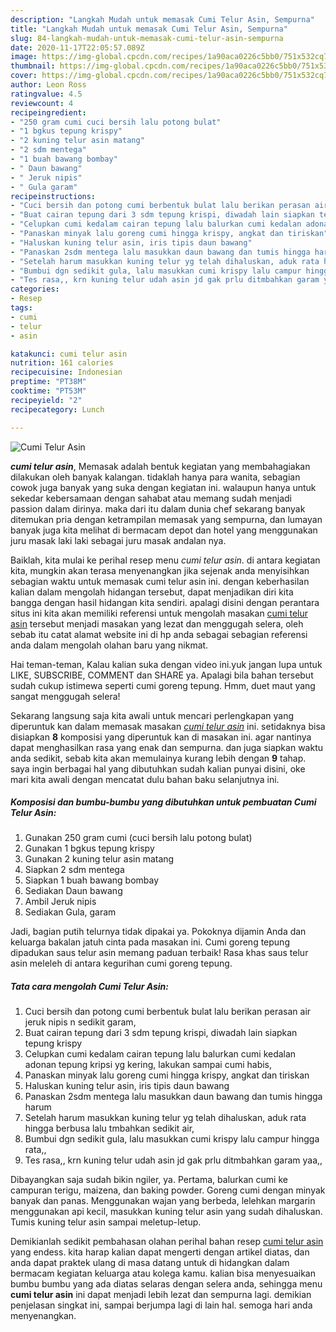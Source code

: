 ```yaml
---
description: "Langkah Mudah untuk memasak Cumi Telur Asin, Sempurna"
title: "Langkah Mudah untuk memasak Cumi Telur Asin, Sempurna"
slug: 84-langkah-mudah-untuk-memasak-cumi-telur-asin-sempurna
date: 2020-11-17T22:05:57.089Z
image: https://img-global.cpcdn.com/recipes/1a90aca0226c5bb0/751x532cq70/cumi-telur-asin-foto-resep-utama.jpg
thumbnail: https://img-global.cpcdn.com/recipes/1a90aca0226c5bb0/751x532cq70/cumi-telur-asin-foto-resep-utama.jpg
cover: https://img-global.cpcdn.com/recipes/1a90aca0226c5bb0/751x532cq70/cumi-telur-asin-foto-resep-utama.jpg
author: Leon Ross
ratingvalue: 4.5
reviewcount: 4
recipeingredient:
- "250 gram cumi cuci bersih lalu potong bulat"
- "1 bgkus tepung krispy"
- "2 kuning telur asin matang"
- "2 sdm mentega"
- "1 buah bawang bombay"
- " Daun bawang"
- " Jeruk nipis"
- " Gula garam"
recipeinstructions:
- "Cuci bersih dan potong cumi berbentuk bulat lalu berikan perasan air jeruk nipis n sedikit garam,"
- "Buat cairan tepung dari 3 sdm tepung krispi, diwadah lain siapkan tepung krispy"
- "Celupkan cumi kedalam cairan tepung lalu balurkan cumi kedalan adonan tepung kripsi yg kering, lakukan sampai cumi habis,"
- "Panaskan minyak lalu goreng cumi hingga krispy, angkat dan tiriskan"
- "Haluskan kuning telur asin, iris tipis daun bawang"
- "Panaskan 2sdm mentega lalu masukkan daun bawang dan tumis hingga harum"
- "Setelah harum masukkan kuning telur yg telah dihaluskan, aduk rata hingga berbusa lalu tmbahkan sedikit air,"
- "Bumbui dgn sedikit gula, lalu masukkan cumi krispy lalu campur hingga rata,,"
- "Tes rasa,, krn kuning telur udah asin jd gak prlu ditmbahkan garam yaa,,"
categories:
- Resep
tags:
- cumi
- telur
- asin

katakunci: cumi telur asin 
nutrition: 161 calories
recipecuisine: Indonesian
preptime: "PT38M"
cooktime: "PT53M"
recipeyield: "2"
recipecategory: Lunch

---
```



![Cumi Telur Asin](https://img-global.cpcdn.com/recipes/1a90aca0226c5bb0/751x532cq70/cumi-telur-asin-foto-resep-utama.jpg)

<b><i>cumi telur asin</i></b>, Memasak adalah bentuk kegiatan yang membahagiakan dilakukan oleh banyak kalangan. tidaklah hanya para wanita, sebagian cowok juga banyak yang suka dengan kegiatan ini. walaupun hanya untuk sekedar kebersamaan dengan sahabat atau memang sudah menjadi passion dalam dirinya. maka dari itu dalam dunia chef sekarang banyak ditemukan pria dengan ketrampilan memasak yang sempurna, dan lumayan banyak juga kita melihat di bermacam depot dan hotel yang menggunakan juru masak laki laki sebagai juru masak andalan nya.

Baiklah, kita mulai ke perihal resep menu <i>cumi telur asin</i>. di antara kegiatan kita, mungkin akan terasa menyenangkan jika sejenak anda menyisihkan sebagian waktu untuk memasak cumi telur asin ini. dengan keberhasilan kalian dalam mengolah hidangan tersebut, dapat menjadikan diri kita bangga dengan hasil hidangan kita sendiri. apalagi disini dengan perantara situs ini kita akan memiliki referensi untuk mengolah masakan <u>cumi telur asin</u> tersebut menjadi masakan yang lezat dan menggugah selera, oleh sebab itu catat alamat website ini di hp anda sebagai sebagian referensi anda dalam mengolah olahan baru yang nikmat.

Hai teman-teman, Kalau kalian suka dengan video ini.yuk jangan lupa untuk LIKE, SUBSCRIBE, COMMENT dan SHARE ya. Apalagi bila bahan tersebut sudah cukup istimewa seperti cumi goreng tepung. Hmm, duet maut yang sangat menggugah selera!


Sekarang langsung saja kita awali untuk mencari perlengkapan yang diperuntuk kan dalam memasak masakan <u><i>cumi telur asin</i></u> ini. setidaknya bisa disiapkan <b>8</b> komposisi yang diperuntuk kan di masakan ini. agar nantinya dapat menghasilkan rasa yang enak dan sempurna. dan juga siapkan waktu anda sedikit, sebab kita akan memulainya kurang lebih dengan <b>9</b> tahap. saya ingin berbagai hal yang dibutuhkan sudah kalian punyai disini, oke mari kita awali dengan mencatat dulu bahan baku selanjutnya ini.

<!--inarticleads1-->

##### Komposisi dan bumbu-bumbu yang dibutuhkan untuk pembuatan Cumi Telur Asin:

1. Gunakan 250 gram cumi (cuci bersih lalu potong bulat)
1. Gunakan 1 bgkus tepung krispy
1. Gunakan 2 kuning telur asin matang
1. Siapkan 2 sdm mentega
1. Siapkan 1 buah bawang bombay
1. Sediakan  Daun bawang
1. Ambil  Jeruk nipis
1. Sediakan  Gula, garam


Jadi, bagian putih telurnya tidak dipakai ya. Pokoknya dijamin Anda dan keluarga bakalan jatuh cinta pada masakan ini. Cumi goreng tepung dipadukan saus telur asin memang paduan terbaik! Rasa khas saus telur asin meleleh di antara kegurihan cumi goreng tepung. 

<!--inarticleads2-->

##### Tata cara mengolah Cumi Telur Asin:

1. Cuci bersih dan potong cumi berbentuk bulat lalu berikan perasan air jeruk nipis n sedikit garam,
1. Buat cairan tepung dari 3 sdm tepung krispi, diwadah lain siapkan tepung krispy
1. Celupkan cumi kedalam cairan tepung lalu balurkan cumi kedalan adonan tepung kripsi yg kering, lakukan sampai cumi habis,
1. Panaskan minyak lalu goreng cumi hingga krispy, angkat dan tiriskan
1. Haluskan kuning telur asin, iris tipis daun bawang
1. Panaskan 2sdm mentega lalu masukkan daun bawang dan tumis hingga harum
1. Setelah harum masukkan kuning telur yg telah dihaluskan, aduk rata hingga berbusa lalu tmbahkan sedikit air,
1. Bumbui dgn sedikit gula, lalu masukkan cumi krispy lalu campur hingga rata,,
1. Tes rasa,, krn kuning telur udah asin jd gak prlu ditmbahkan garam yaa,,


Dibayangkan saja sudah bikin ngiler, ya. Pertama, balurkan cumi ke campuran terigu, maizena, dan baking powder. Goreng cumi dengan minyak banyak dan panas. Menggunakan wajan yang berbeda, lelehkan margarin menggunakan api kecil, masukkan kuning telur asin yang sudah dihaluskan. Tumis kuning telur asin sampai meletup-letup. 

Demikianlah sedikit pembahasan olahan perihal bahan resep <u>cumi telur asin</u> yang endess. kita harap kalian dapat mengerti dengan artikel diatas, dan anda dapat praktek ulang di masa datang untuk di hidangkan dalam bermacam kegiatan keluarga atau kolega kamu. kalian bisa menyesuaikan bumbu bumbu yang ada diatas selaras dengan selera anda, sehingga menu <b>cumi telur asin</b> ini dapat menjadi lebih lezat dan sempurna lagi. demikian penjelasan singkat ini, sampai berjumpa lagi di lain hal. semoga hari anda menyenangkan.
